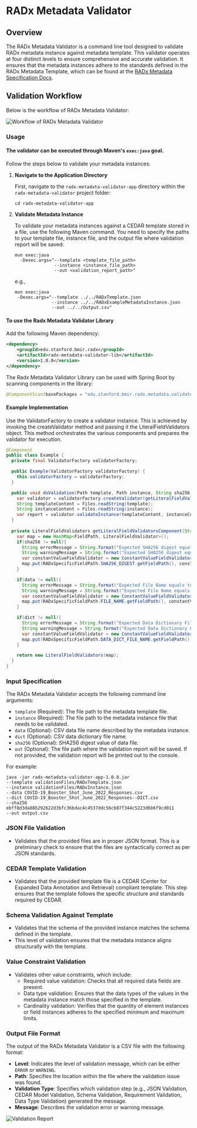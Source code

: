 # RADx Metadata Validator

## Overview
The RADx Metadata Validator is a command line tool designed to validate RADx metadata instance against metadata template. This validator operates at four distinct levels to ensure comprehensive and accurate validation. It ensures that the metadata instances adhere to the standards defined in the RADx Metadata Template, which can be found at the [RADx Metadata Specification Docs](https://radx.github.io/radx-metadata-specification-docs/).

## Validation Workflow
Below is the workflow of RADx Metadata Validator:

![Workflow of RADx Metadata Validator](Workflow.png)

### Usage
#### The validator can be executed through Maven's `exec:java` goal. 
Follow the steps below to validate your metadata instances:
1. **Navigate to the Application Directory**

   First, navigate to the `radx-metadata-validator-app` directory within the `radx-metadata-validator` project folder:

   ```
   cd radx-metadata-validator-app
   ```

2. **Validate Metadata Instance**

   To validate your metadata instances against a CEDAR template stored in a file, use the following Maven command. You need to specify the paths to your template file, instance file, and the output file where validation report will be saved:

   ```
   mvn exec:java 
     -Dexec.args="--template <template_file_path> 
                  --instance <instance_file_path> 
                  --out <validation_report_path>"
    ```

   e.g.,

    ```
    mvn exec:java 
     -Dexec.args="--template ../../RADxTemplate.json
                  --instance ../../RADxExampleMetadataInstance.json 
                  --out ../../Output.csv"
    ```

#### To use the Radx Metadata Validator Library
Add the following Maven dependency:
```xml
<dependency>
    <groupId>edu.stanford.bmir.radx</groupId>
    <artifactId>radx-metadata-validator-lib</artifactId>
    <version>1.0.0</version>
</dependency>
```
The Radx Metadata Validator Library can be used with Spring Boot by scanning components in the library:
```java
@ComponentScan(basePackages = "edu.stanford.bmir.radx.metadata.validator")
```
#### Example Implementation
Use the ValidatorFactory to create a validator instance. This is achieved by invoking the createValidator method and passing it the LiteralFieldValidators object. This method orchestrates the various components and prepares the validator for execution.

```java
@Component
public class Example {
  private final ValidatorFactory validatorFactory;

  public Example(ValidatorFactory validatorFactory) {
    this.validatorFactory = validatorFactory;
  }

  public void doValidation(Path template, Path instance, String sha256, String data, String dict){
    var validator = validatorFactory.createValidator(getLiteralFieldValidatorsComponent(sha256, data, dict));
    String templateContent = Files.readString(template);
    String instanceContent = Files.readString(instance);
    var report = validator.validateInstance(templateContent, instanceContent);
  }
  
  private LiteralFieldValidators getLiteralFieldValidatorsComponent(String sha256, String data, String dict){
    var map = new HashMap<FieldPath, LiteralFieldValidator>();
    if(sha256 != null){
      String errorMessage = String.format("Expected SHA256 digest equals to %s", sha256);
      String warningMessage = String.format("Expected SHA256 digest equals to %s, but an empty value is received.", sha256);
      var constantValueFieldValidator = new ConstantValueFieldValidator(sha256, errorMessage, warningMessage);
      map.put(RADxSpecificFieldPath.SHA256_DIGEST.getFieldPath(), constantValueFieldValidator);
    }

    if(data != null){
      String errorMessage = String.format("Expected File Name equals to %s", data);
      String warningMessage = String.format("Expected File Name equals to %s, but an empty value is received.", data);
      var constantValueFieldValidator = new ConstantValueFieldValidator(data, errorMessage, warningMessage);
      map.put(RADxSpecificFieldPath.FILE_NAME.getFieldPath(), constantValueFieldValidator);
    }

    if(dict != null){
      String errorMessage = String.format("Expected Data Dictionary File Name equals to %s", dict);
      String warningMessage = String.format("Expected Data Dictionary File Name equals to %s, but an empty value is received.", dict);
      var constantValueFieldValidator = new ConstantValueFieldValidator(dict, errorMessage, warningMessage);
      map.put(RADxSpecificFieldPath.DATA_DICT_FILE_NAME.getFieldPath(), constantValueFieldValidator);
    }

    return new LiteralFieldValidators(map);
  }
}
```


### Input Specification
The RADx Metadata Validator accepts the following command line arguments:

- `template` (Required): The file path to the metadata template file.
- `instance` (Required): The file path to the metadata instance file that needs to be validated.
- `data` (Optional): CSV data file name described by the metadata instance. 
- `dict` (Optional): CSV data dictionary file name. 
- `sha256` (Optional): SHA256 digest value of data file. 
- `out` (Optional): The file path where the validation report will be saved. If not provided, the validation report will be printed out to the console.

For example:

```
java -jar radx-metadata-validator-app-1.0.0.jar 
--template validationFiles/RADxTemplate.json 
--instance validationFiles/RADxInstance.json 
--data COVID-19_Booster_Shot_June_2022_Responses.csv
--dict COVID-19_Booster_Shot_June_2022_Responses--DICT.csv
--sha256 ebff8d3da88b292622d3bfc36bdac4c4537ddc56cb07f344c5223d6b6f9cd011
--out output.csv
```

### JSON File Validation
- Validates that the provided files are in proper JSON format. This is a preliminary check to ensure that the files are syntactically correct as per JSON standards.

### CEDAR Template Validation
- Validates that the provided template file is a CEDAR (Center for Expanded Data Annotation and Retrieval) compliant template. This step ensures that the template follows the specific structure and standards required by CEDAR.

### Schema Validation Against Template
- Validates that the schema of the provided instance matches the schema defined in the template.
- This level of validation ensures that the metadata instance aligns structurally with the template.

### Value Constraint Validation
- Validates other value constraints, which include:
    - Required value validation: Checks that all required data fields are present.
    - Data type validation: Ensures that the data types of the values in the metadata instance match those specified in the template.
    - Cardinality validation: Verifies that the quantity of element instances or field instances adheres to the specified minimum and maximum limits.

### Output File Format
The output of the RADx Metadata Validator is a CSV file with the following format:

- **Level**: Indicates the level of validation message, which can be either `ERROR` or `WARNING`.
- **Path**: Specifies the location within the file where the validation issue was found.
- **Validation Type**: Specifies which validation step (e.g., JSON Validation, CEDAR Model Validation, Schema Validation, Requirement Validation, Data Type Validation) generated the message.
- **Message**: Describes the validation error or warning message.

![Validation Report](ValidationReportExample.png)

